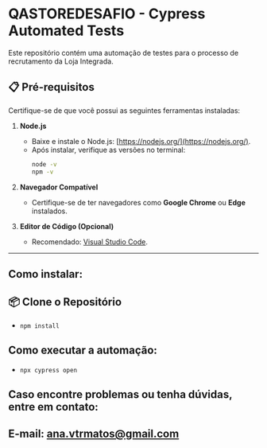 # QASTOREDESAFIO - Cypress Automated Tests

Este repositório contém uma automação de testes para o processo de recrutamento da Loja Integrada.

## **📋 Pré-requisitos**

Certifique-se de que você possui as seguintes ferramentas instaladas:

1. **Node.js**
   - Baixe e instale o Node.js: [https://nodejs.org/](https://nodejs.org/).
   - Após instalar, verifique as versões no terminal:
     ```bash
     node -v
     npm -v
     ```

2. **Navegador Compatível**
   - Certifique-se de ter navegadores como **Google Chrome** ou **Edge** instalados.

3. **Editor de Código (Opcional)**
   - Recomendado: [Visual Studio Code](https://code.visualstudio.com/).

---
## Como instalar:
## **📦 Clone o Repositório**

- `npm install`

## Como executar a automação:
- `npx cypress open`

## Caso encontre problemas ou tenha dúvidas, entre em contato:
## E-mail: ana.vtrmatos@gmail.com

